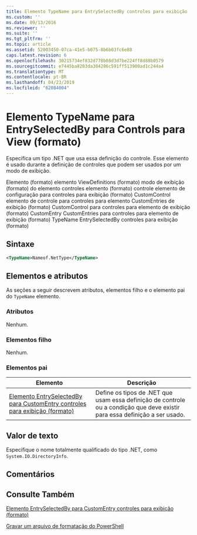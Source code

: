 ```yaml
---
title: Elemento TypeName para EntrySelectedBy controles para exibição (formato) | Microsoft Docs
ms.custom: ''
ms.date: 09/13/2016
ms.reviewer: ''
ms.suite: ''
ms.tgt_pltfrm: ''
ms.topic: article
ms.assetid: 52003450-07ca-41e5-b075-8b6b03fc6e88
caps.latest.revision: 6
ms.openlocfilehash: 30215734ef832d778b08d3d7be224ff8d88b0579
ms.sourcegitcommit: e7445ba8203da304286c591ff513900ad1c244a4
ms.translationtype: MT
ms.contentlocale: pt-BR
ms.lasthandoff: 04/23/2019
ms.locfileid: "62084004"
---
```

# <a name="typename-element-for-entryselectedby-for-controls-for-view-format"></a>Elemento TypeName para EntrySelectedBy para Controls para View (formato)

Especifica um tipo .NET que usa essa definição do controle. Esse elemento é usado durante a definição de controles que podem ser usados por um modo de exibição.

Elemento (formato) elemento ViewDefinitions (formato) modo de exibição (formato) do elemento controles elemento (formato) controle elemento de configuração para controles para exibição (formato) CustomControl elemento de controle para controles para elemento CustomEntries de exibição (formato) CustomControl para controles para elemento de exibição (formato) CustomEntry CustomEntries para controles para elemento de exibição (formato) TypeName EntrySelectedBy controles para exibição (formato)

## <a name="syntax"></a>Sintaxe

```xml
<TypeName>Nameof.NetType</TypeName>

```

## <a name="attributes-and-elements"></a>Elementos e atributos

As seções a seguir descrevem atributos, elementos filho e o elemento pai do `TypeName` elemento.

### <a name="attributes"></a>Atributos

Nenhum.

### <a name="child-elements"></a>Elementos filho

Nenhum.

### <a name="parent-elements"></a>Elementos pai

|Elemento|Descrição|
|-------------|-----------------|
|[Elemento EntrySelectedBy para CustomEntry controles para exibição (formato)](./entryselectedby-element-for-customentry-for-controls-for-view-format.md)|Define os tipos de .NET que usam essa definição de controle ou a condição que deve existir para essa definição a ser usado.|

## <a name="text-value"></a>Valor de texto

Especifique o nome totalmente qualificado do tipo .NET, como `System.IO.DirectoryInfo`.

## <a name="remarks"></a>Comentários

## <a name="see-also"></a>Consulte Também

[Elemento EntrySelectedBy para CustomEntry controles para exibição (formato)](./entryselectedby-element-for-customentry-for-controls-for-view-format.md)

[Gravar um arquivo de formatação do PowerShell](./writing-a-powershell-formatting-file.md)

